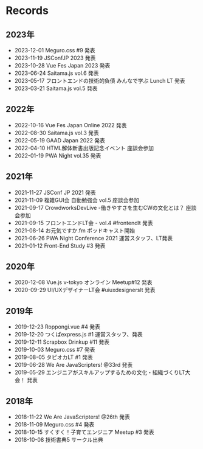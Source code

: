 # Records

## 2023年

* 2023-12-01 Meguro.css #9 発表
* 2023-11-19 JSConfJP 2023 発表
* 2023-10-28 Vue Fes Japan 2023 発表
* 2023-06-24 Saitama.js vol.6 発表
* 2023-05-17 フロントエンドの技術的負債 みんなで学ぶ Lunch LT 発表
* 2023-03-21 Saitama.js vol.5 発表

## 2022年

* 2022-10-16 Vue Fes Japan Online 2022 発表
* 2022-08-30 Saitama.js vol.3 発表
* 2022-05-19 GAAD Japan 2022 発表
* 2022-04-10 HTML解体新書出版記念イベント 座談会参加
* 2022-01-19 PWA Night vol.35 発表

## 2021年

* 2021-11-27 JSConf JP 2021 発表
* 2021-11-09 複雑GUI会 自動勉強会 vol.5  座談会参加
* 2021-09-17 CrowdworksDevLive -働きやすさを生むCWの文化とは？  座談会参加
* 2021-09-15 フロントエンドLT会 - vol.4 #frontendlt 発表
* 2021-08-14 お元気ですか.fm ポッドキャスト開始
* 2021-06-26 PWA Night Conference 2021 運営スタッフ、LT発表
* 2021-01-12 Front-End Study #3 発表

## 2020年

* 2020-12-08 Vue.js v-tokyo オンライン Meetup#12 発表
* 2020-09-29 UI/UXデザイナーLT会 #uiuxdesignerslt 発表

## 2019年

* 2019-12-23 Roppongi.vue #4 発表
* 2019-12-20 つくばexpress.js #1 運営スタッフ、発表
* 2019-12-11 Scrapbox Drinkup #11 発表
* 2019-10-03 Meguro.css #7 発表
* 2019-08-05 タピオカLT #1 発表
* 2019-06-28 We Are JavaScripters! @33rd 発表
* 2019-05-29 エンジニアがスキルアップするための文化・組織づくりLT大会！ 発表

## 2018年

* 2018-11-22 We Are JavaScripters! @26th 発表
* 2018-11-09 Meguro.css #4 発表
* 2018-10-15 すくすく！子育てエンジニア Meetup #3 発表
* 2018-10-08 技術書典5 サークル出典
